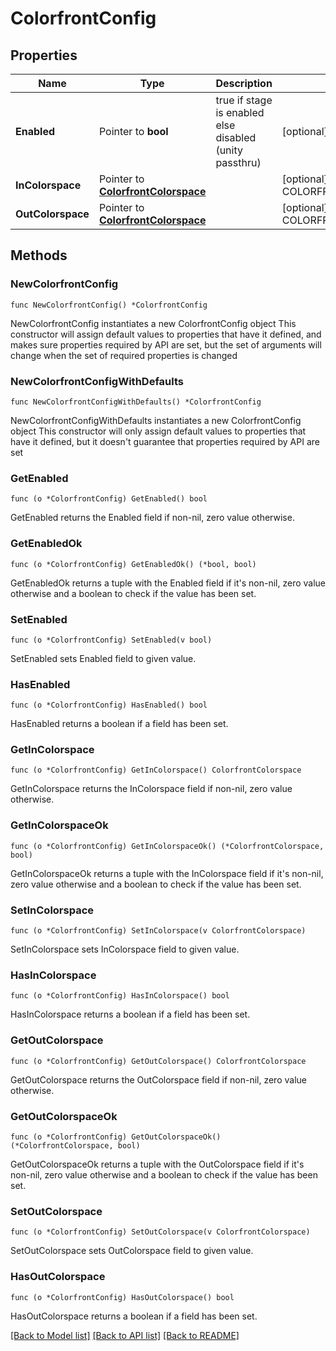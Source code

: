 # ColorfrontConfig

## Properties

Name | Type | Description | Notes
------------ | ------------- | ------------- | -------------
**Enabled** | Pointer to **bool** | true if stage is enabled else disabled (unity passthru) | [optional] 
**InColorspace** | Pointer to [**ColorfrontColorspace**](ColorfrontColorspace.md) |  | [optional] [default to COLORFRONTCOLORSPACE_BT709]
**OutColorspace** | Pointer to [**ColorfrontColorspace**](ColorfrontColorspace.md) |  | [optional] [default to COLORFRONTCOLORSPACE_BT709]

## Methods

### NewColorfrontConfig

`func NewColorfrontConfig() *ColorfrontConfig`

NewColorfrontConfig instantiates a new ColorfrontConfig object
This constructor will assign default values to properties that have it defined,
and makes sure properties required by API are set, but the set of arguments
will change when the set of required properties is changed

### NewColorfrontConfigWithDefaults

`func NewColorfrontConfigWithDefaults() *ColorfrontConfig`

NewColorfrontConfigWithDefaults instantiates a new ColorfrontConfig object
This constructor will only assign default values to properties that have it defined,
but it doesn't guarantee that properties required by API are set

### GetEnabled

`func (o *ColorfrontConfig) GetEnabled() bool`

GetEnabled returns the Enabled field if non-nil, zero value otherwise.

### GetEnabledOk

`func (o *ColorfrontConfig) GetEnabledOk() (*bool, bool)`

GetEnabledOk returns a tuple with the Enabled field if it's non-nil, zero value otherwise
and a boolean to check if the value has been set.

### SetEnabled

`func (o *ColorfrontConfig) SetEnabled(v bool)`

SetEnabled sets Enabled field to given value.

### HasEnabled

`func (o *ColorfrontConfig) HasEnabled() bool`

HasEnabled returns a boolean if a field has been set.

### GetInColorspace

`func (o *ColorfrontConfig) GetInColorspace() ColorfrontColorspace`

GetInColorspace returns the InColorspace field if non-nil, zero value otherwise.

### GetInColorspaceOk

`func (o *ColorfrontConfig) GetInColorspaceOk() (*ColorfrontColorspace, bool)`

GetInColorspaceOk returns a tuple with the InColorspace field if it's non-nil, zero value otherwise
and a boolean to check if the value has been set.

### SetInColorspace

`func (o *ColorfrontConfig) SetInColorspace(v ColorfrontColorspace)`

SetInColorspace sets InColorspace field to given value.

### HasInColorspace

`func (o *ColorfrontConfig) HasInColorspace() bool`

HasInColorspace returns a boolean if a field has been set.

### GetOutColorspace

`func (o *ColorfrontConfig) GetOutColorspace() ColorfrontColorspace`

GetOutColorspace returns the OutColorspace field if non-nil, zero value otherwise.

### GetOutColorspaceOk

`func (o *ColorfrontConfig) GetOutColorspaceOk() (*ColorfrontColorspace, bool)`

GetOutColorspaceOk returns a tuple with the OutColorspace field if it's non-nil, zero value otherwise
and a boolean to check if the value has been set.

### SetOutColorspace

`func (o *ColorfrontConfig) SetOutColorspace(v ColorfrontColorspace)`

SetOutColorspace sets OutColorspace field to given value.

### HasOutColorspace

`func (o *ColorfrontConfig) HasOutColorspace() bool`

HasOutColorspace returns a boolean if a field has been set.


[[Back to Model list]](../README.md#documentation-for-models) [[Back to API list]](../README.md#documentation-for-api-endpoints) [[Back to README]](../README.md)


